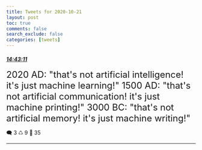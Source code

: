 ```yaml
---
title: Tweets for 2020-10-21
layout: post
toc: true
comments: false
search_exclude: false
categories: [tweets]
---
```



#### <a href = "https://twitter.com/deepfates/status/1319016404234858496">*14:43:11*</a>

<font size="5">2020 AD: "that's not artificial intelligence! it's just machine learning!"  1500 AD: "that's not artificial communication! it's just machine printing!"  3000 BC: "that's not artificial memory! it's just machine writing!"</font>



🗨️ 3 ♺ 9 🤍  35   

---
    
            
